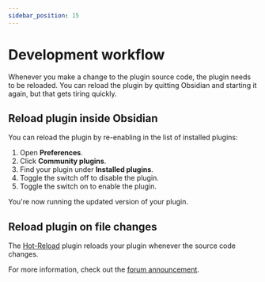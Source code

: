 ```yaml
---
sidebar_position: 15
---
```


# Development workflow

Whenever you make a change to the plugin source code, the plugin needs to be reloaded. You can reload the plugin by quitting Obsidian and starting it again, but that gets tiring quickly.

## Reload plugin inside Obsidian

You can reload the plugin by re-enabling in the list of installed plugins:

1. Open **Preferences**.
2. Click **Community plugins**.
3. Find your plugin under **Installed plugins**.
4. Toggle the switch off to disable the plugin.
5. Toggle the switch on to enable the plugin.

You're now running the updated version of your plugin.

## Reload plugin on file changes

The [Hot-Reload](https://github.com/pjeby/hot-reload) plugin reloads your plugin whenever the source code changes.

For more information, check out the [forum announcement](https://forum.obsidian.md/t/plugin-release-for-developers-hot-reload-the-plugin-s-youre-developing/12185).
